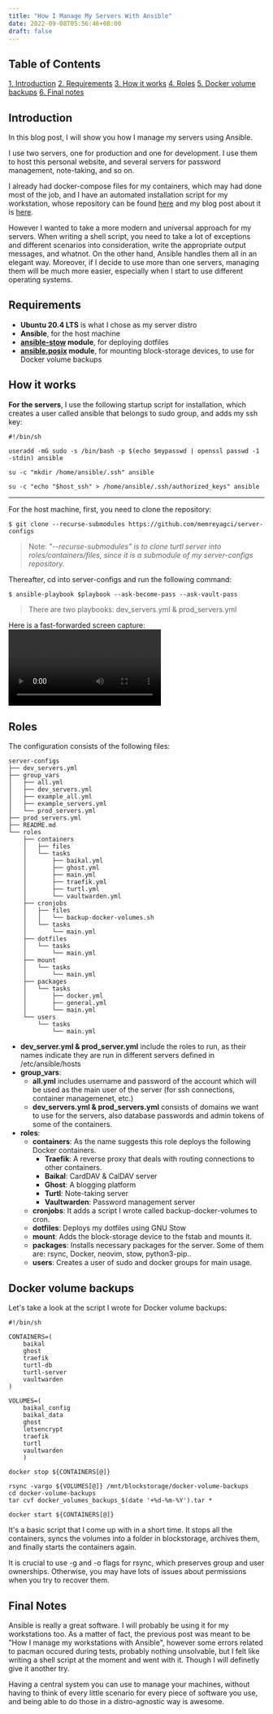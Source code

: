 ```yaml
---
title: "How I Manage My Servers With Ansible"
date: 2022-09-08T05:56:46+08:00
draft: false
---
```


## Table of Contents

[1. Introduction](#introduction)
[2. Requirements](#requirements)
[3. How it works](#how-it-works)
[4. Roles](#roles)
[5. Docker volume backups](#docker-volume-backups)
[6. Final notes](#final-notes)

## Introduction
In this blog post, I will show you how I manage my servers using Ansible.

I use two servers, one for production and one for development. I use them to host this personal website, and several servers for password management, note-taking, and so on.

<!--more-->

I already had docker-compose files for my containers, which may had done most of the job, and I have an automated installation script for my workstation, whose repository can be found [here](https://github.com/memreyagci/workstation-installation-script) and my blog post about it is [here](https://www.meyagci.com/how-i-manage-setup-my-workstation-shell-scripts-gnu-stow/).

However I wanted to take a more modern and universal approach for my servers. When writing a shell script, you need to take a lot of exceptions and different scenarios into consideration, write the appropriate output messages, and whatnot. On the other hand, Ansible handles them all in an elegant way. Moreover, if I decide to use more than one servers, managing them will be much more easier, especially when I start to use different operating systems.


## Requirements
- **Ubuntu 20.4 LTS** is what I chose as my server distro
- **Ansible**, for the host machine
- **[ansible-stow](https://github.com/caian-org/ansible-stow) module**, for deploying dotfiles
- **[ansible.posix](https://github.com/ansible-collections/ansible.posix) module**, for mounting block-storage devices, to use for Docker volume backups

## How it works
**For the servers**, I use the following startup script for installation, which creates a user called ansible that belongs to sudo group, and adds my ssh key:
```
#!/bin/sh

useradd -mG sudo -s /bin/bash -p $(echo $mypasswd | openssl passwd -1 -stdin) ansible

su -c "mkdir /home/ansible/.ssh" ansible

su -c "echo "$host_ssh" > /home/ansible/.ssh/authorized_keys" ansible
```
---
For the host machine, first, you need to clone the repository:
```
$ git clone --recurse-submodules https://github.com/memreyagci/server-configs
```
>Note: *"--recurse-submodules" is to clone turtl server into roles/containers/files, since it is a submodule of my server-configs repository.*

Thereafter, cd into server-configs and run the following command:
```
$ ansible-playbook $playbook --ask-become-pass --ask-vault-pass
```

> There are two playbooks: dev_servers.yml & prod_servers.yml

Here is a fast-forwarded screen capture:
![](ansible_server_installation.mp4)

## Roles
The configuration consists of the following files:

```
server-configs
├── dev_servers.yml
├── group_vars
│   ├── all.yml
│   ├── dev_servers.yml
│   ├── example_all.yml
│   ├── example_servers.yml
│   └── prod_servers.yml
├── prod_servers.yml
├── README.md
└── roles
    ├── containers
    │   ├── files
    │   └── tasks
    │       ├── baikal.yml
    │       ├── ghost.yml
    │       ├── main.yml
    │       ├── traefik.yml
    │       ├── turtl.yml
    │       └── vaultwarden.yml
    ├── cronjobs
    │   ├── files
    │   │   └── backup-docker-volumes.sh
    │   └── tasks
    │       └── main.yml
    ├── dotfiles
    │   └── tasks
    │       └── main.yml
    ├── mount
    │   └── tasks
    │       └── main.yml
    ├── packages
    │   └── tasks
    │       ├── docker.yml
    │       ├── general.yml
    │       └── main.yml
    └── users
        └── tasks
            └── main.yml
```

* **dev_server.yml & prod_server.yml** include the roles to run, as their names indicate they are run in different servers defined in /etc/ansible/hosts
* **group_vars**:
   * **all.yml** includes username and password of the account which will be used as the main user of the server (for ssh connections, container managemenet, etc.)
   * **dev_servers.yml & prod_servers.yml** consists of domains we want to use for the servers, also database passwords and admin tokens of some of the containers.
* **roles**:
   * **containers**: As the name suggests this role deploys the following Docker containers.
      * **Traefik**: A reverse proxy that deals with routing connections to other containers.
      * **Baikal**: CardDAV & CalDAV server
      * **Ghost**: A blogging platform
      * **Turtl**: Note-taking server
      * **Vaultwarden**: Password management server
   * **cronjobs**: It adds a script I wrote called backup-docker-volumes to cron.
   * **dotfiles**: Deploys my dotfiles using GNU Stow
   * **mount**: Adds the block-storage device to the fstab and mounts it.
   * **packages**: Installs necessary packages for the server. Some of them are: rsync, Docker, neovim, stow, python3-pip..
   * **users**: Creates a user of sudo and docker groups for main usage.


## Docker volume backups
Let's take a look at the script I wrote for Docker volume backups:
```
#!/bin/sh

CONTAINERS=(
    baikal
    ghost
    traefik
    turtl-db
    turtl-server
    vaultwarden
)

VOLUMES=(
    baikal_config
    baikal_data
    ghost
    letsencrypt
    traefik
    turtl
    vaultwarden
    )

docker stop ${CONTAINERS[@]}

rsync -vargo ${VOLUMES[@]} /mnt/blockstorage/docker-volume-backups
cd docker-volume-backups
tar cvf docker_volumes_backups_$(date '+%d-%m-%Y').tar *

docker start ${CONTAINERS[@]}
```
It's a basic script that I come up with in a short time. It stops all the containers, syncs the volumes into a folder in blockstorage, archives them, and finally starts the containers again.

It is crucial to use -g and -o flags for rsync, which preserves group and user ownerships. Otherwise, you may have lots of issues about permissions when you try to recover them.

## Final Notes
Ansible is really a great software. I will  probably be using it for my workstations too. As a matter of fact, the previous post was meant to be "How I manage my workstations with Ansible", however some errors related to pacman occured during tests, probably nothing unsolvable, but I felt like writing a shell script at the moment and went with it. Though I will definetly give it another try.

Having a central system you can use to manage your machines, without having to think of every little scenario for every piece of software you use, and being able to do those in a distro-agnostic way is awesome.
